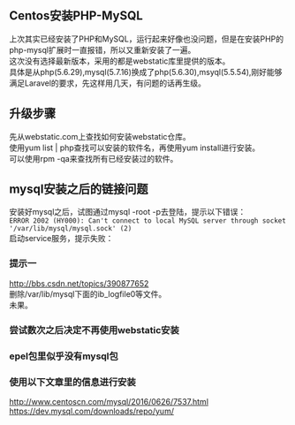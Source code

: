 ## Centos安装PHP-MySQL
上次其实已经安装了PHP和MySQL，运行起来好像也没问题，但是在安装PHP的php-mysql扩展时一直报错，所以又重新安装了一遍。  
这次没有选择最新版本，采用的都是webstatic库里提供的版本。  
具体是从php(5.6.29),mysql(5.7.16)换成了php(5.6.30),msyql(5.5.54),刚好能够满足Laravel的要求，先这样用几天，有问题的话再生级。  
## 升级步骤
先从webstatic.com上查找如何安装webstatic仓库。  
使用yum list | php查找可以安装的软件名，再使用yum install进行安装。  
可以使用rpm -qa来查找所有已经安装过的软件。  
## mysql安装之后的链接问题
安装好mysql之后，试图通过mysql -root -p去登陆，提示以下错误：  
`ERROR 2002 (HY000): Can't connect to local MySQL server through socket '/var/lib/mysql/mysql.sock' (2)`  
启动service服务，提示失败：  
### 提示一
http://bbs.csdn.net/topics/390877652  
删除/var/lib/mysql下面的ib_logfile0等文件。  
未果。  
### 尝试数次之后决定不再使用webstatic安装
### epel包里似乎没有mysql包
### 使用以下文章里的信息进行安装
http://www.centoscn.com/mysql/2016/0626/7537.html  
https://dev.mysql.com/downloads/repo/yum/  
